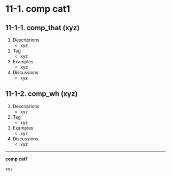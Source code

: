 # 11-1. comp cat1

## 11-1-1. comp_that (xyz)

1. Descriptions
    - xyz
2. Tag
    - xyz
3. Examples
    - xyz
4. Discussions
    - xyz

## 11-1-2. comp_wh (xyz)

1. Descriptions
    - xyz
2. Tag
    - xyz
3. Examples
    - xyz
4. Discussions
    - xyz

---

**comp cat1**

xyz
